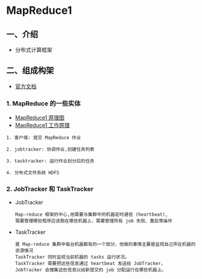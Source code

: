 # MapReduce1

## 一、介绍

- 分布式计算框架

## 二、组成构架

- [官方文档](http://hadoop.apache.org/docs/r1.0.4/cn/mapred_tutorial.html)

### 1. MapReduce 的一些实体

- [MapReduce1 原理图](https://www.processon.com/view/link/5664347fe4b026a7ca2a71a6)
- [MapReduce1 工作原理](http://sishuok.com/forum/blogPost/list/5965.html)

```
1. 客户端: 提交 MapReduce 作业

2. jobtracker: 协调作业,创建任务列表

3. tasktracker: 运行作业划分后的任务

4. 分布式文件系统 HDFS
```

### 2. JobTracker 和 TaskTracker

- JobTracker

  ```
  Map-reduce 框架的中心,他需要与集群中的机器定时通信 (heartbeat),
  需要管理哪些程序应该跑在哪些机器上，需要管理所有 job 失败、重启等操作
  ```
- TaskTracker

  ```
  是 Map-reduce 集群中每台机器都有的一个部分，他做的事情主要是监视自己所在机器的资源情况
  TaskTracker 同时监视当前机器的 tasks 运行状况。
  TaskTracker 需要把这些信息通过 heartbeat 发送给 JobTracker，
  JobTracker 会搜集这些信息以给新提交的 job 分配运行在哪些机器上。
  ```
